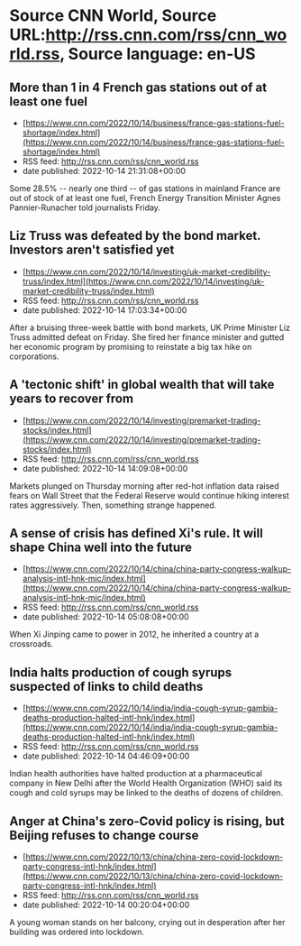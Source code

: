 # Source CNN World, Source URL:http://rss.cnn.com/rss/cnn_world.rss, Source language: en-US

## More than 1 in 4 French gas stations out of at least one fuel
 - [https://www.cnn.com/2022/10/14/business/france-gas-stations-fuel-shortage/index.html](https://www.cnn.com/2022/10/14/business/france-gas-stations-fuel-shortage/index.html)
 - RSS feed: http://rss.cnn.com/rss/cnn_world.rss
 - date published: 2022-10-14 21:31:08+00:00

Some 28.5% -- nearly one third -- of gas stations in mainland France are out of stock of at least one fuel, French Energy Transition Minister Agnes Pannier-Runacher told journalists Friday.

## Liz Truss was defeated by the bond market. Investors aren't satisfied yet
 - [https://www.cnn.com/2022/10/14/investing/uk-market-credibility-truss/index.html](https://www.cnn.com/2022/10/14/investing/uk-market-credibility-truss/index.html)
 - RSS feed: http://rss.cnn.com/rss/cnn_world.rss
 - date published: 2022-10-14 17:03:34+00:00

After a bruising three-week battle with bond markets, UK Prime Minister Liz Truss admitted defeat on Friday. She fired her finance minister and gutted her economic program by promising to reinstate a big tax hike on corporations.

## A 'tectonic shift' in global wealth that will take years to recover from
 - [https://www.cnn.com/2022/10/14/investing/premarket-trading-stocks/index.html](https://www.cnn.com/2022/10/14/investing/premarket-trading-stocks/index.html)
 - RSS feed: http://rss.cnn.com/rss/cnn_world.rss
 - date published: 2022-10-14 14:09:08+00:00

Markets plunged on Thursday morning after red-hot inflation data raised fears on Wall Street that the Federal Reserve would continue hiking interest rates aggressively. Then, something strange happened.

## A sense of crisis has defined Xi's rule. It will shape China well into the future
 - [https://www.cnn.com/2022/10/14/china/china-party-congress-walkup-analysis-intl-hnk-mic/index.html](https://www.cnn.com/2022/10/14/china/china-party-congress-walkup-analysis-intl-hnk-mic/index.html)
 - RSS feed: http://rss.cnn.com/rss/cnn_world.rss
 - date published: 2022-10-14 05:08:08+00:00

When Xi Jinping came to power in 2012, he inherited a country at a crossroads.

## India halts production of cough syrups suspected of links to child deaths
 - [https://www.cnn.com/2022/10/14/india/india-cough-syrup-gambia-deaths-production-halted-intl-hnk/index.html](https://www.cnn.com/2022/10/14/india/india-cough-syrup-gambia-deaths-production-halted-intl-hnk/index.html)
 - RSS feed: http://rss.cnn.com/rss/cnn_world.rss
 - date published: 2022-10-14 04:46:09+00:00

Indian health authorities have halted production at a pharmaceutical company in New Delhi after the World Health Organization (WHO) said its cough and cold syrups may be linked to the deaths of dozens of children.

## Anger at China's zero-Covid policy is rising, but Beijing refuses to change course
 - [https://www.cnn.com/2022/10/13/china/china-zero-covid-lockdown-party-congress-intl-hnk/index.html](https://www.cnn.com/2022/10/13/china/china-zero-covid-lockdown-party-congress-intl-hnk/index.html)
 - RSS feed: http://rss.cnn.com/rss/cnn_world.rss
 - date published: 2022-10-14 00:20:04+00:00

A young woman stands on her balcony, crying out in desperation after her building was ordered into lockdown.
